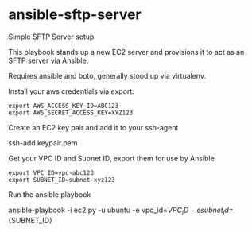 # ansible-sftp-server
Simple SFTP Server setup

This playbook stands up a new EC2 server and provisions it to act as an SFTP server via Ansible.

Requires ansible and boto, generally stood up via virtualenv.

Install your aws credentials via export:

```
export AWS_ACCESS_KEY_ID=ABC123
export AWS_SECRET_ACCESS_KEY=XYZ123
```

Create an EC2 key pair and add it to your ssh-agent

ssh-add keypair.pem

Get your VPC ID and Subnet ID, export them for use by Ansible

```
export VPC_ID=vpc-abc123
export SUBNET_ID=subnet-xyz123
```

Run the ansible playbook

ansible-playbook -i ec2.py -u ubuntu -e vpc_id=${VPC_ID} -e subnet_id=${SUBNET_ID}
